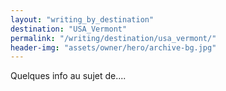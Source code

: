 ```yaml
---
layout: "writing_by_destination"
destination: "USA_Vermont"
permalink: "/writing/destination/usa_vermont/"
header-img: "assets/owner/hero/archive-bg.jpg"
---
```


Quelques info au sujet de....